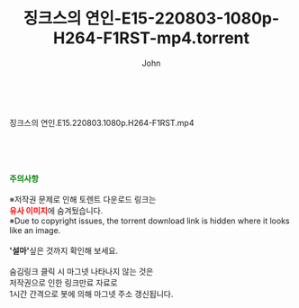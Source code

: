 ﻿---
layout: post
title:  "징크스의 연인-E15-220803-1080p-H264-F1RST-mp4.torrent"
author: John
categories: [ 드라마 ]
tags: [  ]
image:  
description: "징크스의 연인-E15-220803-1080p-H264-F1RST-mp4 torrent 정보 공유"
toc: true
toc_sticky: true
---

<br>
<div class="view-img">
<a class="view_image" href="https://torrentmobile60.com/bbs/view_image.php?fn=%2Fdata%2Ffile%2Fdrama%2F3735182707_ICsYfZTM_b6fb19d5605646652a785805b9bc998d31d47133.jpg" target="_blank"><img alt="" class="img-tag" content="https://torrentmobile60.com/data/file/drama/3735182707_ICsYfZTM_b6fb19d5605646652a785805b9bc998d31d47133.jpg" itemprop="image" src="https://torrentmobile60.com/data/file/drama/thumb-3735182707_ICsYfZTM_b6fb19d5605646652a785805b9bc998d31d47133_835x2212.jpg"/></a></div><div class="view-content" itemprop="description">
<p>징크스의 연인.E15.220803.1080p.H264-F1RST.mp4<br/></p> </div>
    
<br><br><br>
<p data-ke-size="size16"><b><span style="color: green;">주의사항</span></b><br /><br />※저작권 문제로 인해 토렌트 다운로드 링크는<br /><b><span style="color: red;">유사 이미지</span></b>에 숨겨뒀습니다.<br />※Due to copyright issues, the torrent download link is hidden where it looks like an image.<br /><br /><b>'설마'</b>싶은 것까지 확인해 보세요.<br /><br />숨김링크 클릭 시 마그넷 나타나지 않는 것은<br />저작권으로 인한 링크만료 자료로<br />1시간 간격으로 봇에 의해 마그넷 주소 갱신됩니다.</p>

